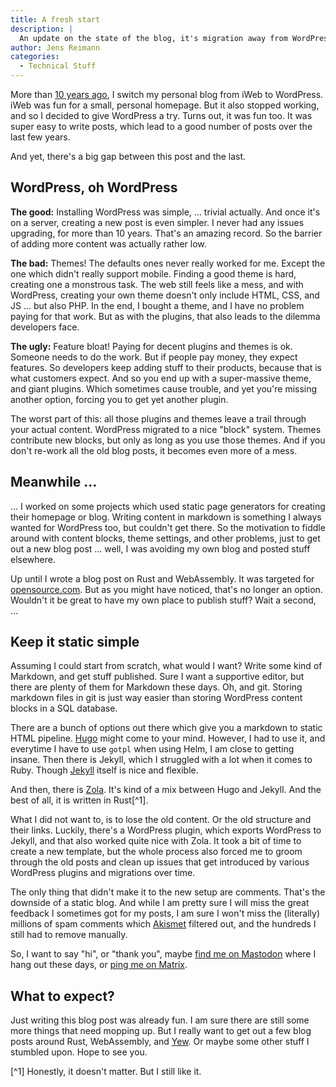 ```yaml
---
title: A fresh start
description: |
  An update on the state of the blog, it's migration away from WordPress to Zola, and what my plans for the future are.
author: Jens Reimann
categories:
  - Technical Stuff
---
```


More than [10 years ago](@/2011/01/26/2011-01-26-hello-world.md), I switch my personal blog from iWeb to WordPress.
iWeb was fun for a small, personal homepage. But it also stopped working, and so I decided to give WordPress a try.
Turns out, it was fun too. It was super easy to write posts, which lead to a good number of posts over the last few
years.

And yet, there's a big gap between this post and the last.

## WordPress, oh WordPress

**The good:** Installing WordPress was simple, … trivial actually. And once it's on a server, creating a new post is
even simpler. I never had any issues upgrading, for more than 10 years. That's an amazing record. So the barrier of
adding more content was actually rather low.

**The bad:** Themes! The defaults ones never really worked for me. Except the one which didn't really support mobile.
Finding a good theme is hard, creating one a monstrous task. The web still feels like a mess, and with WordPress,
creating your own theme doesn't only include HTML, CSS, and JS … but also PHP. In the end, I bought a theme, and I have
no problem paying for that work. But as with the plugins, that also leads to the dilemma developers face.

**The ugly:** Feature bloat! Paying for decent plugins and themes is ok. Someone needs to do the work. But if people
pay money, they expect features. So developers keep adding stuff to their products, because that is what customers
expect. And so you end up with a super-massive theme, and giant plugins. Which sometimes cause trouble, and yet you're
missing another option, forcing you to get yet another plugin.

The worst part of this: all those plugins and themes leave a trail through your actual content. WordPress migrated to a
nice "block" system. Themes contribute new blocks, but only as long as you use those themes. And if you don't re-work
all the old blog posts, it becomes even more of a mess.

## Meanwhile …

… I worked on some projects which used static page generators for creating their homepage or blog. Writing content in
markdown is something I always wanted for WordPress too, but couldn't get there. So the motivation to fiddle around with
content blocks, theme settings, and other problems, just to get out a new blog post … well, I was avoiding my own blog
and posted stuff elsewhere.

Up until I wrote a blog post on Rust and WebAssembly. It was targeted for [opensource.com](https://opensource.com/).
But as you might have noticed, that's no longer an option. Wouldn't it be great to have my own place to publish stuff?
Wait a second, …

## Keep it static simple

Assuming I could start from scratch, what would I want? Write some kind of Markdown, and get stuff published. Sure I
want a supportive editor, but there are plenty of them for Markdown these days. Oh, and git. Storing markdown files in
git is just way easier than storing WordPress content blocks in a SQL database.

There are a bunch of options out there which give you a markdown to static HTML pipeline. [Hugo](https://gohugo.io/)
might come to your mind. However, I had to use it, and everytime I have to use `gotpl` when using Helm, I am close to
getting insane. Then there is Jekyll, which I struggled with a lot when it comes to Ruby. Though
[Jekyll](https://jekyllrb.com/) itself is nice and flexible.

And then, there is [Zola](https://www.getzola.org/). It's kind of a mix between Hugo and Jekyll. And the best of all,
it is written in Rust[^1].

What I did not want to, is to lose the old content. Or the old structure and their links. Luckily, there's a WordPress
plugin, which exports WordPress to Jekyll, and that also worked quite nice with Zola. It took a bit of time to create
a new template, but the whole process also forced me to groom through the old posts and clean up issues that get
introduced by various WordPress plugins and migrations over time.

The only thing that didn't make it to the new setup are comments. That's the downside of a static blog. And while I am
pretty sure I will miss the great feedback I sometimes got for my posts, I am sure I won't miss the (literally) millions
of spam comments which [Akismet](https://akismet.com/) filtered out, and the hundreds I still had to remove manually.

So, I want to say "hi", or "thank you", maybe [find me on Mastodon](https://mastodon.dentrassi.de/@ctron) where I hang
out these days, or [ping me on Matrix](https://matrix.to/#%2F%40ctron%3Adentrassi.de).

## What to expect?

Just writing this blog post was already fun. I am sure there are still some more things that need mopping up. But I
really want to get out a few blog posts around Rust, WebAssembly, and [Yew](https://yew.rs/). Or maybe some other stuff
I stumbled upon. Hope to see you.

[^1] Honestly, it doesn't matter. But I still like it.
